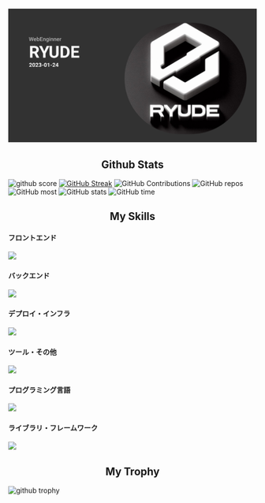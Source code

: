 ![](./assets/group.png)
<h2 align="center">Github Stats</h2>
<div class="display:flex;justify-content:space-between;">
    <img src="https://github-readme-stats.vercel.app/api?username=anuraghazra&show_icons=true&theme=synthwave" alt="github score" />
    <a href="https://git.io/streak-stats"><img src="https://github-readme-streak-stats.herokuapp.com?user=ryudedev&theme=synthwave&date_format=M%20j%5B%2C%20Y%5D&card_width=584&card_height=200" alt="GitHub Streak" /></a>
    <img src="https://github-profile-summary-cards.vercel.app/api/cards/profile-details?username=ryudedev&theme=synthwave" alt="GitHub Contributions" />
    <img src="https://github-profile-summary-cards.vercel.app/api/cards/repos-per-language?username=ryudedev&theme=synthwave" alt="GitHub repos" />
    <img src="https://github-profile-summary-cards.vercel.app/api/cards/most-commit-language?username=ryudedev&theme=synthwave" alt="GitHub most" />
    <img src="https://github-profile-summary-cards.vercel.app/api/cards/stats?username=ryudedev&theme=synthwave" alt="GitHub stats" />
    <img src="https://github-profile-summary-cards.vercel.app/api/cards/productive-time?username=ryudedev&theme=synthwave&utcOffset=8" alt="GitHub time" />
</div>


<h2 align="center">My Skills</h2>

<h4>フロントエンド</h4>
<img src="https://skillicons.dev/icons?i=html,css,js,react,vue,angular,flutter,astro,gatsby,nextjs,nuxtjs,babel,bootstrap,tailwind,emotion,less,windi,jquery,alpinejs,materialui" />

<h4>バックエンド</h4>
<img src="https://skillicons.dev/icons?i=nodejs,python,django,flask,ruby,rails,spring,fastapi,laravel,nestjs,postgres,mongodb,mysql,dynamodb,sqlite,redis,supabase,php" />

<h4>デプロイ・インフラ</h4>
<img src="https://skillicons.dev/icons?i=aws,heroku,docker,kubernetes,vercel" />

<h4>ツール・その他</h4>
<img src="https://skillicons.dev/icons?i=git,github,gitlab,githubactions,vscode,pycharm,eclipse,androidstudio,figma,discord,postman,codepen,notion,obsidian,powershell" />

<h4>プログラミング言語</h4>
<img src="https://skillicons.dev/icons?i=c,cs,cpp,dart,go,java,kotlin,python,ruby,rust,swift,ts" />

<h4>ライブラリ・フレームワーク</h4>
<img src="https://skillicons.dev/icons?i=alpinejs,apollo,arduino,bun,cmake,deno,firebase,graphql,jest,maven,opencv,prisma,pytorch,redux,remix,threejs,vite,webpack,wordpress,yarn" />

<h2 align="center">My Trophy</h2>
<img src="https://github-profile-trophy.vercel.app/?username=ryudedev&theme=discord" alt="github trophy" />